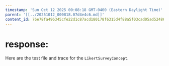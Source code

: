 ```yaml
---
timestamp: 'Sun Oct 12 2025 00:08:18 GMT-0400 (Eastern Daylight Time)'
parent: '[[../20251012_000818.07d4e4c6.md]]'
content_id: 76e78fa496345cfe22d1c87acd180178f6315d4f88a5f03cad05ad52486ae0ec
---
```


# response:

Here are the test file and trace for the `LikertSurveyConcept`.
